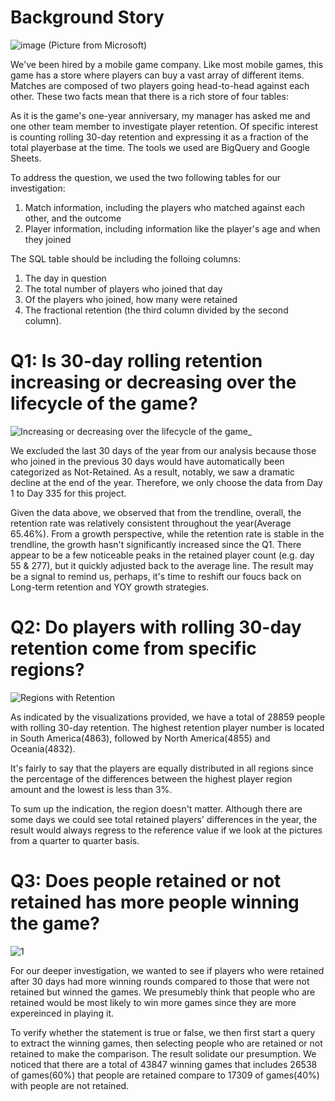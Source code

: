 # Background Story

![image](https://user-images.githubusercontent.com/94856154/154996331-b3b41f71-8e17-4302-afc8-09b0253173d9.png)
(Picture from Microsoft)

We've been hired by a mobile game company. Like most mobile games, this game has a store where players can buy a vast array of different items. Matches are composed of two players going head-to-head against each other. These two facts mean that there is a rich store of four tables:

As it is the game's one-year anniversary, my manager has asked me and one other team member to investigate player retention. Of specific interest is counting rolling 30-day retention and expressing it as a fraction of the total playerbase at the time. The tools we used are BigQuery and Google Sheets.

To address the question, we used the two following tables for our investigation:

1. Match information, including the players who matched against each other, and the outcome
2. Player information, including information like the player's age and when they joined

The SQL table should be including the folloing columns:
1. The day in question
2. The total number of players who joined that day
3. Of the players who joined, how many were retained
4. The fractional retention (the third column divided by the second column).



# Q1: Is 30-day rolling retention increasing or decreasing over the lifecycle of the game?
![Increasing or decreasing over the lifecycle of the game_](https://user-images.githubusercontent.com/94856154/155636714-af4473ef-619e-46f0-b7cc-c324c78c8896.png)

We excluded the last 30 days of the year from our analysis because those who joined in the previous 30 days would have automatically been categorized as Not-Retained. As a result, notably, we saw a dramatic decline at the end of the year. Therefore, we only choose the data from Day 1 to Day 335 for this project.

Given the data above, we observed that from the trendline, overall, the retention rate was relatively consistent throughout the year(Average 65.46%). From a growth perspective, while the retention rate is stable in the trendline, the growth hasn't significantly increased since the Q1. There appear to be a few noticeable peaks in the retained player count (e.g. day 55 & 277), but it quickly adjusted back to the average line. The result may be a signal to remind us, perhaps, it's time to reshift our foucs back on Long-term retention and YOY growth strategies.

# Q2: Do players with rolling 30-day retention come from specific regions?
![Regions with Retention](https://user-images.githubusercontent.com/94856154/155785811-1577e20a-7def-4b74-a941-93ac43973bd3.png)

As indicated by the visualizations provided, we have a total of 28859 people with rolling 30-day retention. The highest retention player number is located in South America(4863), followed by North America(4855) and Oceania(4832).

It's fairly to say that the players are equally distributed in all regions since the percentage of the differences between the highest player region amount and the lowest is less than 3%. 

To sum up the indication, the region doesn't matter. Although there are some days we could see total retained players' differences in the year, the result would always regress to the reference value if we look at the pictures from a quarter to quarter basis.

# Q3: Does people retained or not retained has more people winning the game?
![1](https://user-images.githubusercontent.com/94856154/156032497-1f20d64c-8788-4ec1-a869-630a11a1a96d.png)

For our deeper investigation, we wanted to see if players who were retained after 30 days had more winning rounds compared to those that were not retained but winned the games. We presumebly think that people who are retained would be most likely to win more games since they are more expereinced in playing it. 

To verify whether the statement is true or false, we then first start a query to extract the winning games, then selecting people who are retained or not retained to make the comparison. The result solidate our presumption. We noticed that there are a total of 43847 winning games that includes 26538 of games(60%) that people are retained compare to 17309 of games(40%) with people are not retained. 


